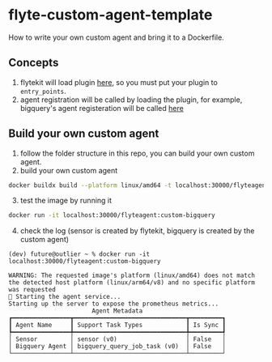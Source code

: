 # flyte-custom-agent-template
How to write your own custom agent and bring it to a Dockerfile.

## Concepts
1. flytekit will load plugin [here](https://github.com/flyteorg/flytekit/blob/ff2d0da686c82266db4dbf764a009896cf062349/flytekit/__init__.py#L322-L323), 
so you must put your plugin to `entry_points`.
2. agent registration will be called by loading the plugin, for example, 
bigquery's agent registeration will be called [here](https://github.com/Future-Outlier/flyte-custom-agent/blob/main/flytekit-bigquery/flytekitplugins/bigquery/agent.py#L97)

## Build your own custom agent
1. follow the folder structure in this repo, you can build your own custom agent.
2. build your own custom agent
```bash
docker buildx build --platform linux/amd64 -t localhost:30000/flyteagent:custom-bigquery -f Dockerfile .
```

3. test the image by running it
```bash
docker run -it localhost:30000/flyteagent:custom-bigquery
```

4. check the log (sensor is created by flytekit, bigquery is created by the custom agent)
```
(dev) future@outlier ~ % docker run -it localhost:30000/flyteagent:custom-bigquery

WARNING: The requested image's platform (linux/amd64) does not match the detected host platform (linux/arm64/v8) and no specific platform was requested
🚀 Starting the agent service...
Starting up the server to expose the prometheus metrics...
                       Agent Metadata                       
┏━━━━━━━━━━━━━━━━┳━━━━━━━━━━━━━━━━━━━━━━━━━━━━━━━┳━━━━━━━━━┓
┃ Agent Name     ┃ Support Task Types            ┃ Is Sync ┃
┡━━━━━━━━━━━━━━━━╇━━━━━━━━━━━━━━━━━━━━━━━━━━━━━━━╇━━━━━━━━━┩
│ Sensor         │ sensor (v0)                   │ False   │
│ Bigquery Agent │ bigquery_query_job_task (v0)  │ False   │
└────────────────┴───────────────────────────────┴─────────┘
```
